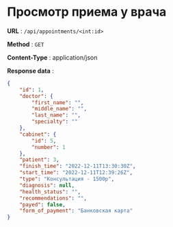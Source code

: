 #  Просмотр приема у врача


**URL** : `/api/appointments/<int:id>`

**Method** : `GET`

**Content-Type** : application/json

**Response data** :
```json
{
    "id": 1,
    "doctor": {
        "first_name": "",
        "middle_name": "",
        "last_name": "",
        "specialty": ""
    },
    "cabinet": {
        "id": 5,
        "number": 1
    },
    "patient": 3,
    "finish_time": "2022-12-11T13:30:30Z",
    "start_time": "2022-12-11T12:39:26Z",
    "type": "Консультация - 1500p",
    "diagnosis": null,
    "health_status": "",
    "recommendations": "",
    "payed": false,
    "form_of_payment": "Банковская карта"
}
```
